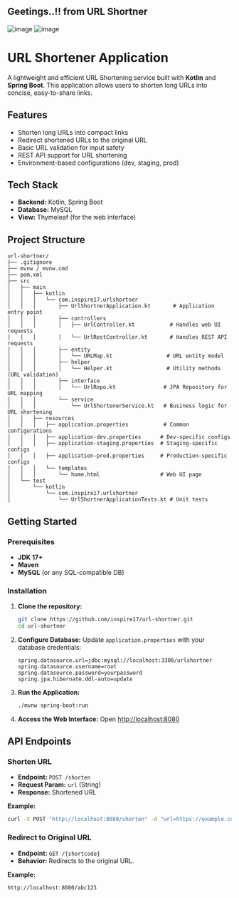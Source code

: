 ## Geetings..!! from URL Shortner
![image](https://github.com/user-attachments/assets/8022aba0-5ba3-46f3-bea3-ada1d839d647)
![image](https://github.com/user-attachments/assets/92de67c6-57cc-4f7c-9d25-edccae184ab6)


# URL Shortener Application

A lightweight and efficient URL Shortening service built with **Kotlin** and **Spring Boot**. This application allows users to shorten long URLs into concise, easy-to-share links.

## Features

- Shorten long URLs into compact links
- Redirect shortened URLs to the original URL
- Basic URL validation for input safety
- REST API support for URL shortening
- Environment-based configurations (dev, staging, prod)

## Tech Stack

- **Backend:** Kotlin, Spring Boot
- **Database:** MySQL
- **View:** Thymeleaf (for the web interface)

## Project Structure

```
url-shortner/
├── .gitignore
├── mvnw / mvnw.cmd
├── pom.xml
├── src
│   ├── main
│   │   ├── kotlin
│   │   │   └── com.inspire17.urlshortner
│   │   │       ├── UrlShortnerApplication.kt       # Application entry point
│   │   │       ├── controllers
│   │   │       │   ├── UrlController.kt           # Handles web UI requests
│   │   │       │   └── UrlRestController.kt       # Handles REST API requests
│   │   │       ├── entity
│   │   │       │   └── URLMap.kt                 # URL entity model
│   │   │       ├── helper
│   │   │       │   └── Helper.kt                 # Utility methods (URL validation)
│   │   │       ├── interface
│   │   │       │   └── UrlRepo.kt               # JPA Repository for URL mapping
│   │   │       └── service
│   │   │           └── UrlShortenerService.kt   # Business logic for URL shortening
│   │   ├── resources
│   │   │   ├── application.properties           # Common configurations
│   │   │   ├── application-dev.properties      # Dev-specific configs
│   │   │   ├── application-staging.properties  # Staging-specific configs
│   │   │   ├── application-prod.properties     # Production-specific configs
│   │   │   └── templates
│   │   │       └── home.html                   # Web UI page
│   └── test
│       └── kotlin
│           └── com.inspire17.urlshortner
│               └── UrlShortnerApplicationTests.kt # Unit tests
```

## Getting Started

### Prerequisites

- **JDK 17+**
- **Maven**
- **MySQL** (or any SQL-compatible DB)

### Installation

1. **Clone the repository:**
   ```bash
   git clone https://github.com/inspire17/url-shortner.git
   cd url-shortner
   ```

2. **Configure Database:**
   Update `application.properties` with your database credentials:
   ```properties
   spring.datasource.url=jdbc:mysql://localhost:3306/urlshortner
   spring.datasource.username=root
   spring.datasource.password=yourpassword
   spring.jpa.hibernate.ddl-auto=update
   ```

3. **Run the Application:**
   ```bash
   ./mvnw spring-boot:run
   ```

4. **Access the Web Interface:**
   Open [http://localhost:8080](http://localhost:8080)

## API Endpoints

### Shorten URL

- **Endpoint:** `POST /shorten`
- **Request Param:** `url` (String)
- **Response:** Shortened URL

**Example:**
```bash
curl -X POST "http://localhost:8080/shorten" -d "url=https://example.com"
```

### Redirect to Original URL

- **Endpoint:** `GET /{shortcode}`
- **Behavior:** Redirects to the original URL.

**Example:**
```bash
http://localhost:8080/abc123
```

